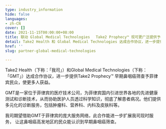 ```yaml
---
type: industry_information
hide: false
languages:
- zh-CN
cover: []
date: 2021-11-15T00:00:00+08:00
title: 联动 Global Medical Technologies　 Take2 Prophecy™ 现可更广泛提供予菲律宾民众
detail: Take2 Health 和 Global Medical Technologies 达成合作协议，进一步提供Take2 Prophecy™ 早期鼻咽癌筛查予菲律宾民众，使更多人获益。
href: ''
slug: partner-global-medical-technologies

---
```

Take2 Health（下称：「我司」）和Global Medical Technologies（下称：「GMT」）达成合作协议，进一步提供Take2 Prophecy™ 早期鼻咽癌筛查予菲律宾民众，使更多人获益。

GMT是一家位于菲律宾的医疗技术公司，为菲律宾国内引进世界各地的先进健康测试和诊断技术，从而协助医护人员透过科学知识，彻底了解患者病况。他们提供多元化的诊断服务，包括肿瘤科、营养科、内科及皮肤科等。

我司期望借助GMT于菲律宾的庞大服务网络，此合作能进一步扩展我司现时服务， 让这鼻咽癌高发地区的民众能认识到早期鼻咽癌筛查。